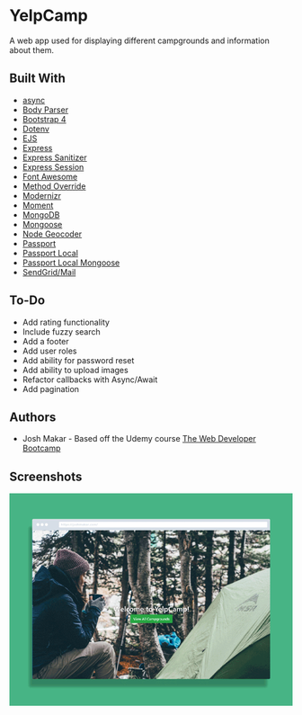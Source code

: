 # YelpCamp

A web app used for displaying different campgrounds and information about them.

## Built With

* [async](https://www.npmjs.com/package/async)
* [Body Parser](https://www.npmjs.com/package/body-parser)
* [Bootstrap 4](https://getbootstrap.com)
* [Dotenv](https://www.npmjs.com/package/dotenv)
* [EJS](https://www.npmjs.com/package/ejs)
* [Express](https://www.npmjs.com/package/express)
* [Express Sanitizer](https://www.npmjs.com/package/express-sanitizer)
* [Express Session](https://www.npmjs.com/package/express-session)
* [Font Awesome](https://fontawesome.com)
* [Method Override](https://www.npmjs.com/package/method-override)
* [Modernizr](https://modernizr.com/)
* [Moment](https://www.npmjs.com/package/moment)
* [MongoDB](https://www.mongodb.com)
* [Mongoose](https://www.npmjs.com/package/mongoose)
* [Node Geocoder](https://www.npmjs.com/package/node-geocoder)
* [Passport](https://www.npmjs.com/package/passport)
* [Passport Local](https://www.npmjs.com/package/passport-local)
* [Passport Local Mongoose](https://www.npmjs.com/package)
* [SendGrid/Mail](https://www.npmjs.com/package/@sendgrid/mail)

## To-Do

* Add rating functionality
* Include fuzzy search
* Add a footer
* Add user roles
* Add ability for password reset
* Add ability to upload images
* Refactor callbacks with Async/Await
* Add pagination

## Authors

* Josh Makar - Based off the Udemy course [The Web Developer Bootcamp](https://www.udemy.com/the-web-developer-bootcamp)

## Screenshots

![Screenshot of Restful Blog App](screenshot.gif?raw=true "Screenshot of the YelpCamp web app")